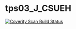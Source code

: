 # tps03_J_CSUEH
<a href="https://scan.coverity.com/projects/wendyzhang1121-tps03_j_csueh">
  <img alt="Coverity Scan Build Status"
       src="https://scan.coverity.com/projects/9590/badge.svg"/>
</a>

